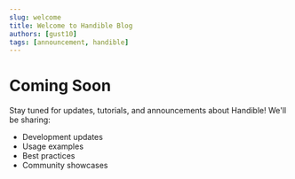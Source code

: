 ```yaml
---
slug: welcome
title: Welcome to Handible Blog
authors: [gust10]
tags: [announcement, handible]
---
```


# Coming Soon

Stay tuned for updates, tutorials, and announcements about Handible! We'll be sharing:

- Development updates
- Usage examples
- Best practices
- Community showcases

<!-- truncate -->